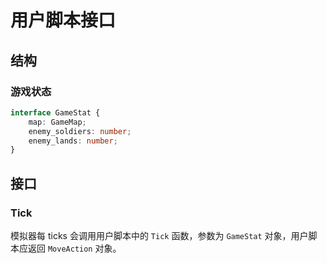 # 用户脚本接口

## 结构

### 游戏状态

```ts
interface GameStat {
	map: GameMap;
	enemy_soldiers: number;
	enemy_lands: number;
}
```

## 接口

### Tick

模拟器每 ticks 会调用用户脚本中的 `Tick` 函数，参数为 `GameStat` 对象，用户脚本应返回 `MoveAction` 对象。
